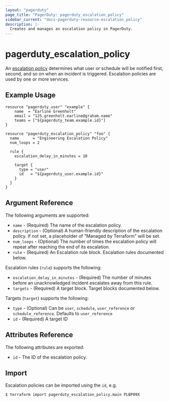 ```yaml
---
layout: "pagerduty"
page_title: "PagerDuty: pagerduty_escalation_policy"
sidebar_current: "docs-pagerduty-resource-escalation_policy"
description: |-
  Creates and manages an escalation policy in PagerDuty.
---
```


# pagerduty\_escalation_policy

An [escalation policy](https://v2.developer.pagerduty.com/v2/page/api-reference#!/Escalation_Policies/get_escalation_policies) determines what user or schedule will be notified first, second, and so on when an incident is triggered. Escalation policies are used by one or more services.


## Example Usage

```
resource "pagerduty_user" "example" {
    name  = "Earline Greenholt"
    email = "125.greenholt.earline@graham.name"
    teams = ["${pagerduty_team.example.id}"]
}

resource "pagerduty_escalation_policy" "foo" {
  name      = "Engineering Escalation Policy"
  num_loops = 2

  rule {
    escalation_delay_in_minutes = 10

    target {
      type = "user"
      id   = "${pagerduty_user.example.id}"
    }
  }
}
```

## Argument Reference

The following arguments are supported:

* `name` - (Required) The name of the escalation policy.
* `description` - (Optional) A human-friendly description of the escalation policy.
  If not set, a placeholder of "Managed by Terraform" will be set.
* `num_loops` - (Optional) The number of times the escalation policy will repeat after reaching the end of its escalation.
* `rule` - (Required) An Escalation rule block. Escalation rules documented below.


Escalation rules (`rule`) supports the following:

  * `escalation_delay_in_minutes` - (Required) The number of minutes before an unacknowledged incident escalates away from this rule.
  * `targets` - (Required) A target block. Target blocks documented below.


Targets (`target`) supports the following:

  * `type` - (Optional) Can be `user`, `schedule`, `user_reference` or `schedule_reference`. Defaults to `user_reference`
  * `id` - (Required) A target ID

## Attributes Reference

The following attributes are exported:

  * `id` - The ID of the escalation policy.

## Import

Escalation policies can be imported using the `id`, e.g.

```
$ terraform import pagerduty_escalation_policy.main PLBP09X
```
